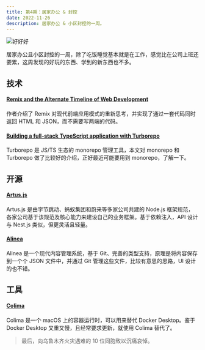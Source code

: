 ```yaml
---
title: 第4期：居家办公 & 封控
date: 2022-11-26
description: 居家办公 & 小区封控的一周。
---
```


![好好好](/static/weekly/issue-4-cover.png)

居家办公且小区封控的一周，除了吃饭睡觉基本就是在工作，感觉比在公司上班还要累，这周发现的好玩的东西、学到的新东西也不多。

## 技术

#### [Remix and the Alternate Timeline of Web Development](https://blog.jim-nielsen.com/2022/remix-alternate-timeline-of-web-dev/)

作者介绍了 Remix 对现代前端应用模式的重新思考，并实现了通过一套代码同时返回 HTML 和 JSON，而不需要写两端的代码。

#### [Building a full-stack TypeScript application with Turborepo](https://blog.logrocket.com/build-full-stack-typescript-application-turborepo/)

Turborepo 是 JS/TS 生态的 monorepo 管理工具，本文对 monorepo 和 Turborepo 做了比较好的介绍，正好最近可能要用到 monorepo，了解一下。

## 开源

#### [Artus.js](https://github.com/artusjs/core)

Artus.js 是由字节跳动、蚂蚁集团和蔚来等多家公司共建的 Node.js 框架规范，各家公司基于该规范及核心能力来建设自己的业务框架。基于依赖注入，API 设计与 Nest.js 类似，但更灵活且轻量。

#### [Alinea](https://github.com/alineacms/alinea)

Alinea 是一个现代内容管理系统，基于 Git、完善的类型支持，原理是将内容保存到一个个 JSON 文件中，并通过 Git 管理这些文件，比较有意思的思路，UI 设计的也不错。

## 工具

#### [Colima](https://github.com/abiosoft/colima)

Colima 是一个 macOS 上的容器运行时，可以用来替代 Docker Desktop。鉴于 Docker Desktop 又重又慢，且经常要求更新，就使用 Colima 替代了。

> 最后，向乌鲁木齐火灾遇难的 10 位同胞致以沉痛哀悼。
